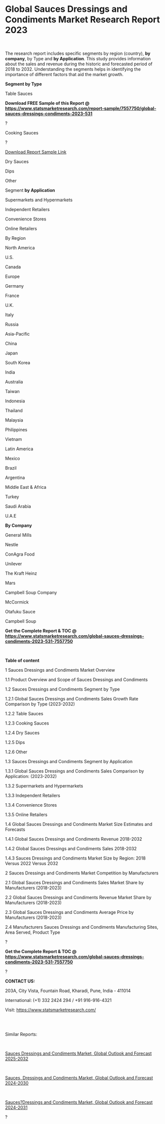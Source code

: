<h1>Global Sauces Dressings and Condiments Market Research Report 2023</h1><br/><p>The research report includes specific segments by region (country), <strong>by company</strong>, by Type and <strong>by Application</strong>. This study provides information about the sales and revenue during the historic and forecasted period of 2018 to 2032. Understanding the segments helps in identifying the importance of different factors that aid the market growth.</p>
 
 
 
 <p><strong>Segment by Type</strong></p>
 
 
 
 <p>Table Sauces</p>
 
 
 
 <div><b>Download FREE Sample of this Report @ <a href="https://www.statsmarketresearch.com/download-free-sample/7557750/global-sauces-dressings-condiments-2023-531">https://www.statsmarketresearch.com/report-sample/7557750/global-sauces-dressings-condiments-2023-531</a></b></div>
 
 
 
 <p>? </p>
 
 
 
 <p>Cooking Sauces</p>
 
 
 
 <p>? </p>
 
 
 
 <p><a href="https://www.statsmarketresearch.com/download-free-sample/7557750/global-sauces-dressings-condiments-2023-531">Download Report Sample Link</a></p>
 
 
 
 <p>Dry Sauces</p>
 
 
 
 <p>Dips</p>
 
 
 
 <p>Other</p>
 
 
 
 <p>Segment <strong>by Application</strong></p>
 
 
 
 <p>Supermarkets and Hypermarkets</p>
 
 
 
 <p>Independent Retailers</p>
 
 
 
 <p>Convenience Stores</p>
 
 
 
 <p>Online Retailers</p>
 
 
 
 <p>By Region</p>
 
 
 
 <p>North America</p>
 
 
 
 <p>U.S.</p>
 
 
 
 <p>Canada</p>
 
 
 
 <p>Europe</p>
 
 
 
 <p>Germany</p>
 
 
 
 <p>France</p>
 
 
 
 <p>U.K.</p>
 
 
 
 <p>Italy</p>
 
 
 
 <p>Russia</p>
 
 
 
 <p>Asia-Pacific</p>
 
 
 
 <p>China</p>
 
 
 
 <p>Japan</p>
 
 
 
 <p>South Korea</p>
 
 
 
 <p>India</p>
 
 
 
 <p>Australia</p>
 
 
 
 <p>Taiwan</p>
 
 
 
 <p>Indonesia</p>
 
 
 
 <p>Thailand</p>
 
 
 
 <p>Malaysia</p>
 
 
 
 <p>Philippines</p>
 
 
 
 <p>Vietnam</p>
 
 
 
 <p>Latin America</p>
 
 
 
 <p>Mexico</p>
 
 
 
 <p>Brazil</p>
 
 
 
 <p>Argentina</p>
 
 
 
 <p>Middle East & Africa</p>
 
 
 
 <p>Turkey</p>
 
 
 
 <p>Saudi Arabia</p>
 
 
 
 <p>U.A.E</p>
 
 
 
 <p><strong>By Company</strong></p>
 
 
 
 <p>General Mills</p>
 
 
 
 <p>Nestle</p>
 
 
 
 <p>ConAgra Food</p>
 
 
 
 <p>Unilever</p>
 
 
 
 <p>The Kraft Heinz</p>
 
 
 
 <p>Mars</p>
 
 
 
 <p>Campbell Soup Company</p>
 
 
 
 <p>McCormick</p>
 
 
 
 <p>Otafuku Sauce</p>
 
 
 
 <p>Campbell Soup</p>
 
 
 
 <div><b>Get the Complete Report & TOC @ <a href="https://www.statsmarketresearch.com/global-sauces-dressings-condiments-2023-531-7557750">https://www.statsmarketresearch.com/global-sauces-dressings-condiments-2023-531-7557750</a></b></div>
 
 
 
 <p><br />
 
 <b>Table of content</b></p>
 
 
 
 <p>1 Sauces Dressings and Condiments Market Overview<br />
 
 1.1 Product Overview and Scope of Sauces Dressings and Condiments<br />
 
 1.2 Sauces Dressings and Condiments Segment by Type<br />
 
 1.2.1 Global Sauces Dressings and Condiments Sales Growth Rate Comparison by Type (2023-2032)<br />
 
 1.2.2 Table Sauces<br />
 
 1.2.3 Cooking Sauces<br />
 
 1.2.4 Dry Sauces<br />
 
 1.2.5 Dips<br />
 
 1.2.6 Other<br />
 
 1.3 Sauces Dressings and Condiments Segment by Application<br />
 
 1.3.1 Global Sauces Dressings and Condiments Sales Comparison by Application: (2023-2032)<br />
 
 1.3.2 Supermarkets and Hypermarkets<br />
 
 1.3.3 Independent Retailers<br />
 
 1.3.4 Convenience Stores<br />
 
 1.3.5 Online Retailers<br />
 
 1.4 Global Sauces Dressings and Condiments Market Size Estimates and Forecasts<br />
 
 1.4.1 Global Sauces Dressings and Condiments Revenue 2018-2032<br />
 
 1.4.2 Global Sauces Dressings and Condiments Sales 2018-2032<br />
 
 1.4.3 Sauces Dressings and Condiments Market Size by Region: 2018 Versus 2022 Versus 2032<br />
 
 2 Sauces Dressings and Condiments Market Competition by Manufacturers<br />
 
 2.1 Global Sauces Dressings and Condiments Sales Market Share by Manufacturers (2018-2023)<br />
 
 2.2 Global Sauces Dressings and Condiments Revenue Market Share by Manufacturers (2018-2023)<br />
 
 2.3 Global Sauces Dressings and Condiments Average Price by Manufacturers (2018-2023)<br />
 
 2.4 Manufacturers Sauces Dressings and Condiments Manufacturing Sites, Area Served, Product Type<br />
 
 ? </p>
 
 
 
 <div><b>Get the Complete Report & TOC @ <a href="https://www.statsmarketresearch.com/global-sauces-dressings-condiments-2023-531-7557750">https://www.statsmarketresearch.com/global-sauces-dressings-condiments-2023-531-7557750</a></b></div>
 
 
 
 <p>? </p>
 
 
 
 <p><b>CONTACT US:</b><br />
 
 203A, City Vista, Fountain Road, Kharadi, Pune, India - 411014<br />
 
 International: (+1) 332 2424 294 / +91 916-916-4321<br />
 
 Visit: <a href="https://www.statsmarketresearch.com/">https://www.statsmarketresearch.com/</a><br />
 
 <br />
 
 <br />
 
 Similar Reports:<br />
 
 <br />
 
 <a href="https://www.statsmarketresearch.com/global-sauces-dressings-condiments-forecast-2025-2032-488-8036367">Sauces Dressings and Condiments Market, Global Outlook and Forecast 2025-2032</a><br />
 
 <br />
 
 <a href="https://www.statsmarketresearch.com/global-sauces-dressings-condiments-forecast-2024-2030-479-7886216">Sauces, Dressings and Condiments Market, Global Outlook and Forecast 2024-2030</a><br />
 
 <br />
 
 <a href="https://www.statsmarketresearch.com/global-saucesdressings-condiments-forecast-2024-2031-651-7876808">Sauces?Dressings and Condiments Market, Global Outlook and Forecast 2024-2031</a><br />
 
 ? </p>
